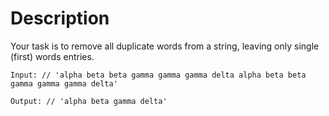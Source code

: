 # Description

Your task is to remove all duplicate words from a string, leaving only single (first) words entries.

```
Input: // 'alpha beta beta gamma gamma gamma delta alpha beta beta gamma gamma gamma delta'

Output: // 'alpha beta gamma delta'
```
